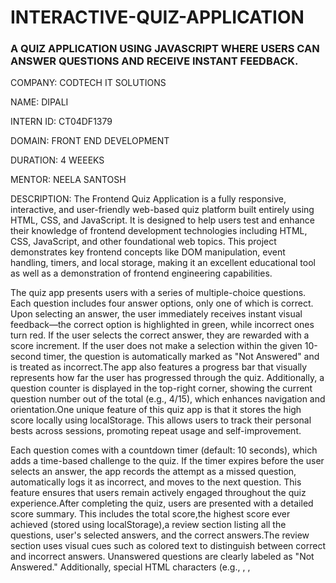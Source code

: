 # INTERACTIVE-QUIZ-APPLICATION

### A QUIZ APPLICATION USING JAVASCRIPT WHERE USERS CAN ANSWER QUESTIONS AND RECEIVE INSTANT FEEDBACK.

COMPANY: CODTECH IT SOLUTIONS

NAME: DIPALI

INTERN ID: CT04DF1379

DOMAIN: FRONT END DEVELOPMENT

DURATION: 4 WEEEKS

MENTOR: NEELA SANTOSH

DESCRIPTION: The Frontend Quiz Application is a fully responsive, interactive, and user-friendly web-based quiz platform built entirely using HTML, CSS, and JavaScript. It is designed to help users test and enhance their knowledge of frontend development technologies including HTML, CSS, JavaScript, and other foundational web topics. This project demonstrates key frontend concepts like DOM manipulation, event handling, timers, and local storage, making it an excellent educational tool as well as a demonstration of frontend engineering capabilities.

The quiz app presents users with a series of multiple-choice questions. Each question includes four answer options, only one of which is correct. Upon selecting an answer, the user immediately receives instant visual feedback—the correct option is highlighted in green, while incorrect ones turn red. If the user selects the correct answer, they are rewarded with a score increment. If the user does not make a selection within the given 10-second timer, the question is automatically marked as "Not Answered" and is treated as incorrect.The app also features a progress bar that visually represents how far the user has progressed through the quiz. Additionally, a question counter is displayed in the top-right corner, showing the current question number out of the total (e.g., 4/15), which enhances navigation and orientation.One unique feature of this quiz app is that it stores the high score locally using localStorage. This allows users to track their personal bests across sessions, promoting repeat usage and self-improvement.

Each question comes with a countdown timer (default: 10 seconds), which adds a time-based challenge to the quiz. If the timer expires before the user selects an answer, the app records the attempt as a missed question, automatically logs it as incorrect, and moves to the next question. This feature ensures that users remain actively engaged throughout the quiz experience.After completing the quiz, users are presented with a detailed score summary. This includes the total score,the highest score ever achieved (stored using localStorage),a review section listing all the questions, user's selected answers, and the correct answers.The review section uses visual cues such as colored text to distinguish between correct and incorrect answers. Unanswered questions are clearly labeled as "Not Answered." Additionally, special HTML characters (e.g., <a>, <img>, <script>) are safely escaped and displayed properly in the review section using a custom escapeHTML() function to prevent rendering issues.

The interface is minimalist, clean, and mobile-responsive. Buttons are styled for accessibility and hover effects are included to enhance interactivity. Visual consistency is maintained using reusable CSS classes and intuitive layout structure. The app is fully responsive and adapts well to both desktop and mobile screens.

##OUTPUT

